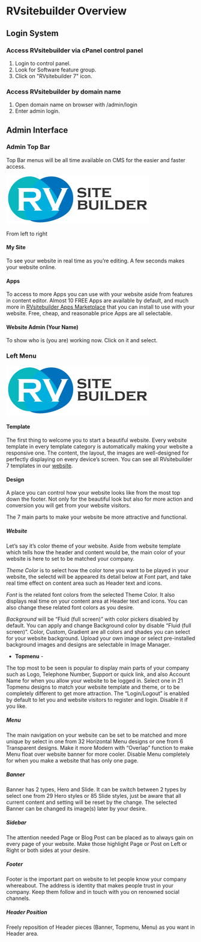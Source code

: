 # RVsitebuilder Overview

## Login System

### Access RVsitebuilder via cPanel control panel

1. Login to control panel.
1. Look for Software feature group.
1. Click on "RVsitebuilder 7" icon.

### Access RVsitebuilder by domain name

1. Open domain name on browser with /admin/login
1. Enter admin login.


## Admin Interface

### Admin Top Bar

Top Bar menus will be all time available on CMS for the easier and faster access.


![Kiku](images/logo.png)

From left to right

#### My Site

To see your website in real time as you’re editing. A few seconds makes your website online.

#### Apps

To access to more Apps you can use with your website aside from features in content editor. Almost 10 FREE Apps are available by default, and much more in [RVsitebuilder Apps Marketplace](https://apps.rvsitebuilder.com/) that you can install to use with your website. Free, cheap, and reasonable price Apps are all selectable.

#### Website Admin (Your Name)

To show who is (you are) working now. Click on it and select.

### Left Menu

![Kiku](images/logo.png)

#### Template

The first thing to welcome you to start a beautiful website. Every website template in every template category is automatically making your website a responsive one. The content, the layout, the images are well-designed for perfectly displaying on every device’s screen. You can see all RVsitebuilder 7 templates in our [website](https://rvsitebuilder.com/template/). 

#### Design

A place you can control how your website looks like from the most top down the footer. Not only for the beautiful look but also for more action and conversion you will get from your website visitors.

The 7 main parts to make your website be more attractive and functional.

##### *Website*

Let’s say it’s color theme of your website. Aside from website template which tells how the header and content would be, the main color of your website is here to set to be matched your company.

*Theme Color* is to select how the color tone you want to be played in your website, the selectd will be appeared its detail below at Font part, and take real time effect on content area such as Header text and icons.

*Font* is the related font colors from the selected Theme Color. It also displays real time on your content area at Header text and icons. You can also change these related font colors as you desire.

*Background* will be “Fluid (full screen)” with color pickers disabled by default. You can apply and change Background color by disable “Fluid (full screen)”. Color, Custom, Gradient are all colors and shades you can select for your website background. Upload your own image or select pre-installed background images and designs are selectable in Image Manager.

- **Topmenu** -

The top most to be seen is popular to display main parts of your company such as Logo, Telephone Number, Support or quick link, and also Account Name for when you allow your website to be logged in. Select one in 21 Topmenu designs to match your website template and theme, or to be completely different to get more attraction. The “Login/Logout” is enabled by default to let you and website visitors to register and login. Disable it if you like.

##### *Menu*

The main navigation on your website can be set to be matched and more unique by select in one from 32 Horizontal Menu designs or one from 6 Transparent designs. Make it more Modern with “Overlap” function to make Menu float over website banner for more cooler. Disable Menu completely for when you make a website that has only one page.

##### *Banner*

Banner has 2 types, Hero and Slide. It can be switch between 2 types by select one from 29 Hero styles or 85 Slide styles, just be aware that all current content and setting will be reset by the change. The selected Banner can be changed its image(s) later by your desire.

##### *Sidebar*

The attention needed Page or Blog Post can be placed as to always gain on every page of your website. Make those highlight Page or Post on Left or Right or both sides at your desire.

##### *Footer*

Footer is the important part on website to let people know your company whereabout. The address is identity that makes people trust in your company. Keep them follow and in touch with you on renowned social channels.

##### *Header Position*

Freely reposition of Header pieces (Banner, Topmenu, Menu) as you want in Header area.